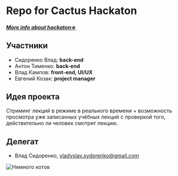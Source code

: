 # Repo for Cactus Hackaton
##### [More info about hackaton⇒](https://dou.ua/calendar/10729/)

## Участники

- Сидоренко Влад: **back-end**
- Антон Тименко: **back-end**
- Влад Кампов: **front-end, UI/UX**
- Евгений Козак: **project manager**

## Идея проекта

Стриминг лекций в режиме в реального времени + возможность просмотра уже записанных учёбных лекций с проверкой того, действительно ли человек смотрит лекцию.

## Делегат

- Влад Сидоренко, vladyslav.sydorenko@gmail.com

![Немного котов](https://media.giphy.com/media/Z55zlzompYguc/giphy.gif "Кот")
